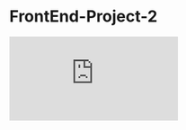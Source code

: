 # FrontEnd-Project-2
![alt text](https://github.com/Igor157/FrontEnd-Project-2/blob/master/Untitled%20Diagram.xml)
